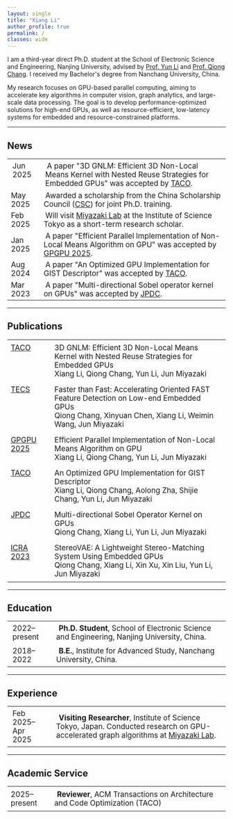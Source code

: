 ```yaml
---
layout: single
title: "Xiang Li"
author_profile: true
permalink: /
classes: wide
---
```


I am a third-year direct Ph.D. student at the School of Electronic Science and Engineering, Nanjing University, advised by [Prof. Yun Li](https://www.yunligroup.org/) and [Prof. Qiong Chang](https://changqiong.github.io/). I received my Bachelor's degree from Nanchang University, China.

My research focuses on GPU-based parallel computing, aiming to accelerate key algorithms in computer vision, graph analytics, and large-scale data processing. The goal is to develop performance-optimized solutions for high-end GPUs, as well as resource-efficient, low-latency systems for embedded and resource-constrained platforms.

---

<h2 class="section-title"><ion-icon name="newspaper-outline"></ion-icon> News</h2>

<table class="table-hover" style="border-collapse: collapse; border: none; font-size: 17px;">
  <tr>
    <td style="border: none; padding: 6px 12px; width: 15%; vertical-align: top;">
      <span class="year-highlight">Jun 2025</span>
    </td>
    <td style="border: none; padding: 6px 12px;">
      <ion-icon name="document-text-outline" style="font-size: 16px; color: #5c5c5c; margin-right: 4px;"></ion-icon>
      A paper "3D GNLM: Efficient 3D Non-Local Means Kernel with Nested Reuse Strategies for Embedded GPUs" was accepted by
      <a href="https://dl.acm.org/doi/10.1145/3744909">TACO</a>.
    </td>
  </tr>

  <tr>
    <td><span class="year-highlight">May 2025</span></td>
    <td>
      <ion-icon name="trophy-outline" style="font-size: 16px; color: goldenrod; margin-right: 4px;"></ion-icon>
      Awarded a scholarship from the China Scholarship Council (<a href="https://www.csc.edu.cn/">CSC</a>) for joint Ph.D. training.
    </td>
  </tr>

  <tr>
    <td><span class="year-highlight">Feb 2025</span></td>
    <td>
      <ion-icon name="airplane-outline" style="font-size: 16px; color: #0077b6; margin-right: 4px;"></ion-icon>
      Will visit <a href="https://www.lsc.c.titech.ac.jp/miyazaki">Miyazaki Lab</a> at the Institute of Science Tokyo as a short-term research scholar.
    </td>
  </tr>

  <tr>
    <td><span class="year-highlight">Jan 2025</span></td>
    <td>
      <ion-icon name="document-text-outline" style="font-size: 16px; color: #5c5c5c; margin-right: 4px;"></ion-icon>
      A paper "Efficient Parallel Implementation of Non-Local Means Algorithm on GPU" was accepted by 
      <a href="https://dl.acm.org/doi/10.1145/3725798.3725807">GPGPU 2025</a>.
    </td>
  </tr>

  <tr>
    <td><span class="year-highlight">Aug 2024</span></td>
    <td>
      <ion-icon name="document-text-outline" style="font-size: 16px; color: #5c5c5c; margin-right: 4px;"></ion-icon>
      A paper "An Optimized GPU Implementation for GIST Descriptor" was accepted by 
      <a href="https://dl.acm.org/doi/10.1145/3689339">TACO</a>.
    </td>
  </tr>

  <tr>
    <td><span class="year-highlight">Mar 2023</span></td>
    <td>
      <ion-icon name="document-text-outline" style="font-size: 16px; color: #5c5c5c; margin-right: 4px;"></ion-icon>
      A paper "Multi-directional Sobel operator kernel on GPUs" was accepted by 
      <a href="https://www.sciencedirect.com/science/article/pii/S0743731523000400">JPDC</a>.
    </td>
  </tr>
</table>

---

<h2 class="section-title"><ion-icon name="book-outline"></ion-icon> Publications</h2>

<table class="table-hover" style="border-collapse: collapse; border: none; font-size: 17px;">
  <tr style="border: none;">
    <td style="border: none; padding: 8px; vertical-align: top;" width="20%">
      <a href="https://dl.acm.org/doi/10.1145/3744909">TACO</a>
    </td>
    <td style="border: none; padding: 8px;">
      <div class="pub-item">
        <div>3D GNLM: Efficient 3D Non-Local Means Kernel with Nested Reuse Strategies for Embedded GPUs</div>
        <div><span class="my-name">Xiang Li</span>, Qiong Chang, Yun Li, Jun Miyazaki</div>
      </div>
    </td>
  </tr>

  <tr style="border: none;">
    <td style="border: none; padding: 8px; vertical-align: top;">
      <a href="https://dl.acm.org/doi/10.1145/3725217">TECS</a>
    </td>
    <td style="border: none; padding: 8px;">
      <div class="pub-item">
        <div>Faster than Fast: Accelerating Oriented FAST Feature Detection on Low-end Embedded GPUs</div>
        <div>Qiong Chang, Xinyuan Chen, <span class="my-name">Xiang Li</span>, Weimin Wang, Jun Miyazaki</div>
      </div>
    </td>
  </tr>

  <tr style="border: none;">
    <td style="border: none; padding: 8px; vertical-align: top;">
      <a href="https://dl.acm.org/doi/10.1145/3725798.3725807">GPGPU 2025</a>
    </td>
    <td style="border: none; padding: 8px;">
      <div class="pub-item">
        <div>Efficient Parallel Implementation of Non-Local Means Algorithm on GPU</div>
        <div><span class="my-name">Xiang Li</span>, Qiong Chang, Yun Li, Jun Miyazaki</div>
      </div>
    </td>
  </tr>

  <tr style="border: none;">
    <td style="border: none; padding: 8px; vertical-align: top;">
      <a href="https://dl.acm.org/doi/10.1145/3689339">TACO</a>
    </td>
    <td style="border: none; padding: 8px;">
      <div class="pub-item">
        <div>An Optimized GPU Implementation for GIST Descriptor</div>
        <div><span class="my-name">Xiang Li</span>, Qiong Chang, Aolong Zha, Shijie Chang, Yun Li, Jun Miyazaki</div>
      </div>
    </td>
  </tr>

  <tr style="border: none;">
    <td style="border: none; padding: 8px; vertical-align: top;">
      <a href="https://www.sciencedirect.com/science/article/pii/S0743731523000400">JPDC</a>
    </td>
    <td style="border: none; padding: 8px;">
      <div class="pub-item">
        <div>Multi-directional Sobel Operator Kernel on GPUs</div>
        <div>Qiong Chang, <span class="my-name">Xiang Li</span>, Yun Li, Jun Miyazaki</div>
      </div>
    </td>
  </tr>

  <tr style="border: none;">
    <td style="border: none; padding: 8px; vertical-align: top;">
      <a href="https://ieeexplore.ieee.org/abstract/document/10160441">ICRA 2023</a>
    </td>
    <td style="border: none; padding: 8px;">
      <div class="pub-item">
        <div>StereoVAE: A Lightweight Stereo-Matching System Using Embedded GPUs</div>
        <div>Qiong Chang, <span class="my-name">Xiang Li</span>, Xin Xu, Xin Liu, Yun Li, Jun Miyazaki</div>
      </div>
    </td>
  </tr>
</table>


---

<h2 class="section-title"><ion-icon name="school-outline"></ion-icon> Education</h2>

<table class="table-hover" style="border-collapse: collapse; border: none; font-size: 17px;">
  <tr>
    <td style="padding: 6px 12px; width: 20%; vertical-align: top;">
      <span class="year-highlight">2022–present</span>
    </td>
    <td style="padding: 6px 12px;">
      <ion-icon name="school-outline" style="font-size: 18px; color: #666; margin-right: 6px;"></ion-icon>
      <strong>Ph.D. Student</strong>, School of Electronic Science and Engineering, Nanjing University, China.
    </td>
  </tr>
  <tr>
    <td style="padding: 6px 12px; vertical-align: top;">
      <span class="year-highlight">2018–2022</span>
    </td>
    <td style="padding: 6px 12px;">
      <ion-icon name="school-outline" style="font-size: 18px; color: #666; margin-right: 6px;"></ion-icon>
      <strong>B.E.</strong>, Institute for Advanced Study, Nanchang University, China.
    </td>
  </tr>
</table>


---

<h2 class="section-title"><ion-icon name="briefcase-outline"></ion-icon> Experience</h2>

<table class="table-hover" style="border-collapse: collapse; border: none; font-size: 17px;">
  <tr>
    <td style="padding: 6px 12px; width: 20%; vertical-align: top;">
      <span class="year-highlight">Feb 2025–Apr 2025</span>
    </td>
    <td style="padding: 6px 12px;">
      <ion-icon name="person-outline" style="font-size: 18px; color: #666; margin-right: 6px;"></ion-icon>
      <strong>Visiting Researcher</strong>, Institute of Science Tokyo, Japan.  
      Conducted research on GPU-accelerated graph algorithms at
      <a href="https://www.lsc.c.titech.ac.jp/miyazaki" target="_blank">Miyazaki Lab</a>.
    </td>
  </tr>
</table>


---

<h2 class="section-title"><ion-icon name="ribbon-outline"></ion-icon> Academic Service</h2>

<table class="table-hover" style="border-collapse: collapse; border: none; font-size: 17px;">
  <tr>
    <td style="padding: 8px; width: 20%; vertical-align: top;">
      <span class="year-highlight">2025–present</span>
    </td>
    <td style="padding: 8px;">
      <ion-icon name="shield-checkmark-outline" style="font-size: 18px; color: #666; margin-right: 6px;"></ion-icon>
      <strong>Reviewer</strong>, ACM Transactions on Architecture and Code Optimization (TACO)
    </td>
  </tr>
</table>

